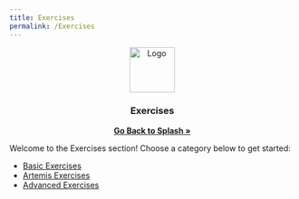 ```yaml
---
title: Exercises
permalink: /Exercises
---
```


<div align="center">
  <a href="https://universityofsussex-rc.github.io/Workshops/">
    <img src="https://universityofsussex-rc.github.io/Workshops/images/logo.png" alt="Logo" width="80" height="80">
  </a>

  <h3 align="center">Exercises</h3>
    <a href="https://universityofsussex-rc.github.io/Workshops/"><strong>Go Back to Splash »</strong></a>
    <br />
</div>

Welcome to the Exercises section! Choose a category below to get started:

- [Basic Exercises](/Basic/)
- [Artemis Exercises](/Artemis/)
- [Advanced Exercises](/Advanced/)